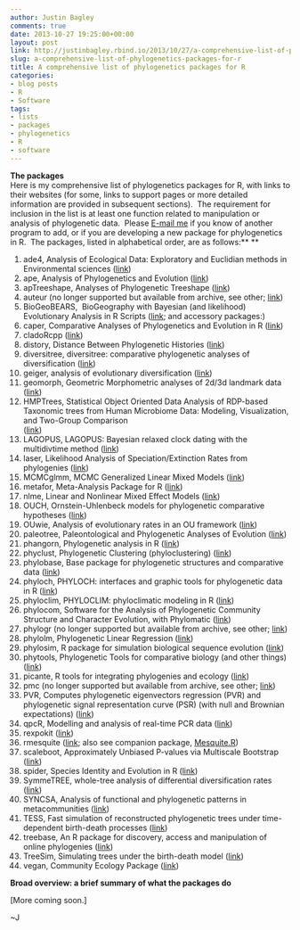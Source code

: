 ```yaml
---
author: Justin Bagley
comments: true
date: 2013-10-27 19:25:00+00:00
layout: post
link: http://justinbagley.rbind.io/2013/10/27/a-comprehensive-list-of-phylogenetics-packages-for-r/
slug: a-comprehensive-list-of-phylogenetics-packages-for-r
title: A comprehensive list of phylogenetics packages for R
categories:
- blog posts
- R
- Software
tags:
- lists
- packages
- phylogenetics
- R
- software
---
```


**The packages**  
Here is my comprehensive list of phylogenetics packages for R, with links to their websites (for some, links to support pages or more detailed information are provided in subsequent sections).  The requirement for inclusion in the list is at least one function related to manipulation or analysis of phylogenetic data.  Please [E-mail me](https://justinbagley.org/pages/about.html#contact) if you know of another program to add, or if you are developing a new package for phylogenetics in R.  The packages, listed in alphabetical order, are as follows:** **

  1. ade4, Analysis of Ecological Data: Exploratory and Euclidian methods in Environmental sciences ([link](http://cran.r-project.org/web/packages/ade4/index.html))
  2. ape, Analysis of Phylogenetics and Evolution ([link](http://cran.r-project.org/web/packages/ape/))
  3. apTreeshape, Analyses of Phylogenetic Treeshape ([link](http://cran.r-project.org/web/packages/apTreeshape/index.html))
  4. auteur (no longer supported but available from archive, see other; [link](http://cran.r-project.org/src/contrib/Archive/auteur/))
  5. BioGeoBEARS,  BioGeography with Bayesian (and likelihood) Evolutionary Analysis in R Scripts ([link](http://cran.r-project.org/web/packages/BioGeoBEARS/index.html); and accessory packages:)
  6. caper, Comparative Analyses of Phylogenetics and Evolution in R ([link](http://cran.r-project.org/web/packages/caper/index.html))
  7. cladoRcpp ([link](http://cran.r-project.org/web/packages/cladoRcpp/index.html))
  8. distory, Distance Between Phylogenetic Histories ([link](http://cran.r-project.org/web/packages/distory/index.html))
  9. diversitree, diversitree: comparative phylogenetic analyses of diversification ([link](http://cran.r-project.org/web/packages/diversitree/index.html))
  10. geiger, analysis of evolutionary diversification ([link](http://cran.r-project.org/web/packages/geiger/index.html))
  11. geomorph, Geometric Morphometric analyses of 2d/3d landmark data ([link](http://cran.r-project.org/web/packages/geomorph/index.html))
  12. HMPTrees, Statistical Object Oriented Data Analysis of RDP-based Taxonomic trees from Human Microbiome Data: Modeling, Visualization, and Two-Group Comparison  
([link](http://cran.r-project.org/web/packages/HMPTrees/index.html))
  13. LAGOPUS, LAGOPUS: Bayesian relaxed clock dating with the multidivtime method ([link](http://www.christophheibl.de/Rpackages.html))
  14. laser, Likelihood Analysis of Speciation/Extinction Rates from phylogenies ([link](http://cran.r-project.org/web/packages/laser/index.html))
  15. MCMCglmm, MCMC Generalized Linear Mixed Models ([link](http://cran.r-project.org/web/packages/MCMCglmm/index.html))
  16. metafor, Meta-Analysis Package for R ([link](http://cran.r-project.org/web/packages/metafor/index.html))
  17. nlme, Linear and Nonlinear Mixed Effect Models ([link](http://cran.r-project.org/web/packages/nlme/index.html))
  18. OUCH, Ornstein-Uhlenbeck models for phylogenetic comparative hypotheses ([link](http://cran.r-project.org/web/packages/ouch/index.html))
  19. OUwie, Analysis of evolutionary rates in an OU framework ([link](http://cran.r-project.org/web/packages/OUwie/))
  20. paleotree, Paleontological and Phylogenetic Analyses of Evolution ([link](http://cran.r-project.org/web/packages/paleotree/index.html))
  21. phangorn, Phylogenetic analysis in R ([link](http://cran.r-project.org/web/packages/phangorn/index.html))
  22. phyclust, Phylogenetic Clustering (phyloclustering) ([link](http://cran.r-project.org/web/packages/phyclust/index.html))
  23. phylobase, Base package for phylogenetic structures and comparative data ([link](http://cran.r-project.org/web/packages/phylobase/index.html))
  24. phyloch, PHYLOCH: interfaces and graphic tools for phylogenetic data in R ([link](http://www.christophheibl.de/Rpackages.html))
  25. phyloclim, PHYLOCLIM: phyloclimatic modeling in R ([link](http://www.christophheibl.de/Rpackages.html))
  26. phylocom, Software for the Analysis of Phylogenetic Community Structure and Character Evolution, with Phylomatic ([link](http://phylodiversity.net/phylocom/))
  27. phylogr (no longer supported but available from archive, see other; [link](http://cran.r-project.org/src/contrib/Archive/PHYLOGR/))
  28. phylolm, Phylogenetic Linear Regression ([link](http://cran.r-project.org/web/packages/phylolm/index.html))
  29. phylosim, R package for simulation biological sequence evolution ([link](http://cran.r-project.org/web/packages/phylosim/index.html))
  30. phytools, Phylogenetic Tools for comparative biology (and other things) ([link](http://cran.r-project.org/web/packages/phytools/index.html))
  31. picante, R tools for integrating phylogenies and ecology ([link](http://cran.r-project.org/web/packages/picante/index.html))
  32. pmc (no longer supported but available from archive, see other; [link](http://cran.r-project.org/src/contrib/Archive/pmc/))
  33. PVR, Computes phylogenetic eigenvectors regression (PVR) and phylogenetic signal representation curve (PSR) (with null and Brownian expectations) ([link](http://cran.r-project.org/web/packages/PVR/index.html))
  34. qpcR, Modelling and analysis of real-time PCR data ([link](http://cran.r-project.org/web/packages/qpcR/index.html))
  35. rexpokit ([link](http://cran.r-project.org/web/packages/rexpokit/index.html))
  36. rmesquite ([link](http://rmesquite.r-forge.r-project.org/); also see companion package, [Mesquite.R](http://mesquiteproject.org/packages/Mesquite.R/MesquiteCallsR/MesquiteR.html))
  37. scaleboot, Approximately Unbiased P-values via Multiscale Bootstrap ([link](http://cran.r-project.org/web/packages/scaleboot/index.html))
  38. spider, Species Identity and Evolution in R ([link](http://cran.r-project.org/web/packages/spider/index.html))
  39. SymmeTREE, whole-tree analysis of differential diversification rates ([link](http://www.phylodiversity.net/bmoore/software.html))
  40. SYNCSA, Analysis of functional and phylogenetic patterns in metacommunities ([link](http://cran.r-project.org/web/packages/SYNCSA/index.html))
  41. TESS, Fast simulation of reconstructed phylogenetic trees under time-dependent birth-death processes ([link](http://cran.r-project.org/web/packages/TESS/index.html))
  42. treebase, An R package for discovery, access and manipulation of online phylogenies ([link](http://cran.r-project.org/web/packages/treebase/index.html))
  43. TreeSim, Simulating trees under the birth-death model ([link](http://cran.r-project.org/web/packages/TreeSim/index.html))
  44. vegan, Community Ecology Package ([link](http://cran.r-project.org/web/packages/vegan/index.html))

**Broad overview: a brief summary of what the packages do**  
  
[More coming soon.]

~J
